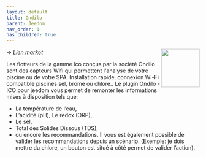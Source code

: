 ```yaml
---
layout: default
title: Ondilo
parent: Jeedom
nav_order: 1
has_children: true
---
```


<img align="right" src="{{ '/jeedom/plugin-ondilo/images/ondilo_icon.png' | absolute_url }}" width="100">

*→ [Lien market](https://market.jeedom.com/index.php?v=d&p=market&type=plugin&plugin_id=3998)*<br />

Les flotteurs de la gamme Ico conçus par la société Ondilo sont des capteurs Wifi qui permettent l'analyse de votre piscine ou de votre SPA. Installation rapide, connexion Wi-Fi compatible piscines sel, brome ou chlore.. Le plugin Ondilo - ICO pour jeedom vous permet de remonter les informations mises à disposition tels que: 

- La température de l’eau, 
- L’acidité (pH), Le redox (ORP), 
- Le sel, 
- Total des Solides Dissous (TDS), 
- ou encore les recommandations. Il vous est également possible de valider les recommandations depuis un scénario. (Exemple: je dois mettre du chlore, un bouton est situé à côté permet de valider l’action). 